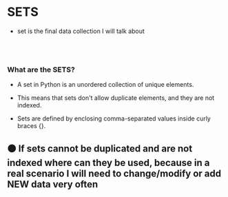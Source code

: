# SETS

- set is the final data collection I will talk about

<br>
<br>

### What are the SETS?

- A set in Python is an unordered collection of unique elements.

- This means that sets don't allow duplicate elements, and they are not indexed.

- Sets are defined by enclosing comma-separated values inside curly braces {}.

## 🟠 If sets cannot be duplicated and are not indexed where can they be used, because in a real scenario I will need to change/modify or add NEW data very often
